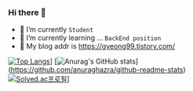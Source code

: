 ### Hi there 👋

- 🔭 I’m currently `Student`
- 🌱 I’m currently learning ... `BackEnd position`
- 🔖 My blog addr is https://gyeong99.tistory.com/


[![Top Langs](https://github-readme-stats.vercel.app/api/top-langs/?username=HwaGyeong)](https://github.com/HwaGyeong/github-readme-stats)]
[![Anurag's GitHub stats](https://github-readme-stats.vercel.app/api?username=HwaGyeong&count_private=true&show_icons=true?theme=synthwave)]
(https://github.com/anuraghazra/github-readme-stats)
<br/>
[![Solved.ac프로필](http://mazassumnida.wtf/api/mini/generate_badge?boj=dlghkrud18)](https://solved.ac/dlghkrud18)]

